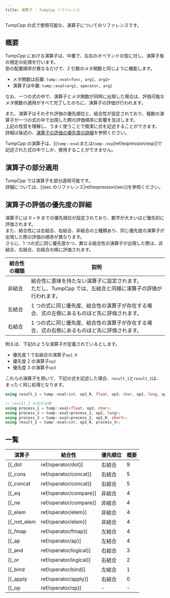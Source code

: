 ```yaml
---
title: 演算子 - TumpCpp リファレンス
---
```


TumpCpp の式で使用可能な、演算子についてのリファレンスです。

## 概要

TumpCpp における演算子は、中置で、左右のオペランドの型に対し、演算子毎の規定の処理を行います。  
型の配置順序が異なるだけで、2 引数のメタ関数と同じように機能します。

- メタ関数は前置: `tump::eval<func, arg1, arg2>`
- 演算子は中置: `tump::eval<arg1, operator, arg2`

なお、一つの式の中で、演算子とメタ関数が同時に出現した場合は、評価可能なメタ関数の適用がすべて完了したのちに、演算子の評価が行われます。  

また、演算子はそれぞれ評価の優先順位と、結合性が設定されており、複数の演算子が一つの式の中で出現した際の評価順序に影響を及ぼします。  
上記の性質を理解し、うまく使うことで簡潔に式を記述することができます。  
詳細は後述の、[演算子の評価の優先度の詳細](#演算子の評価の優先度の詳細)を参照ください。

TumpCpp の演算子は、[{`tump::eval`または`tump::exp`|ref/expression/exp}]で記述された式の中でしか、使用することができません。

## 演算子の部分適用

TumpCpp では演算子を部分適用可能です。  
詳細については、[{sec のリファレンス|ref/expression/sec}]を参照ください。

## 演算子の評価の優先度の詳細

演算子には 0 ~ 9 までの優先順位が設定されており、数字が大きいほど優先的に評価されます。  
また、結合性には左結合、右結合、非結合の三種類あり、同じ優先度の演算子が出現した際の評価の順序が異なります。  
さらに、1 つの式に同じ優先度かつ、異なる結合性の演算子が出現した際は、非結合、左結合、右結合の順に評価されます。

| 結合性の種類 | 説明 |
| --- | --- |
| 非結合 | 結合性に意味を持たない演算子に設定されます。<br>ただし、TumpCpp では、左結合と同様に演算子の評価が行われます。 |
| 左結合 | 1 つの式に同じ優先度、結合性の演算子が存在する場合、式の左側にあるものほど先に評価されます。 |
| 右結合 | 1 つの式に同じ優先度、結合性の演算子が存在する場合、式の右側にあるものほど先に評価されます。 |

例えば、下記のような演算子が定義されているとします。

- 優先度 1 で右結合の演算子`op1_R`
- 優先度 2 の演算子`op2`
- 優先度 3 の演算子`op3`

これらの演算子を用いて、下記の式を記述した場合、`result_1`と`result_2`は、まったく同じ処理となります。

```cpp
using result_1 = tump::eval<int, op1_R, float, op3, char, op2, long, op1_R, short>;

// result_1 の式を分解
using process_1 = tump::eval<float, op3, char>;
using process_2 = tump::eval<process_1, op2, long>;
using process_3 = tump::eval<process_2, op1_R, short>;
using result_2 = tump::eval<int, op1_R, process_3>;
```

## 一覧

| 演算子 | 結合性 | 優先順位 | 概要 |
| --- | --- | --- | --- |
| [{_dot|ref/operator/dot}] | 右結合 | 9 | 関数を合成 |
| [{_cons|ref/operator/concat}] | 右結合 | 5 | リストの先頭に要素を挿入 |
| [{_concat|ref/operator/concat}] | 右結合 | 5 | リストの結合 |
| [{_eq|ref/operator/compare}] | 非結合 | 4 | 比較演算子(等号) |
| [{_ne|ref/operator/compare}] | 非結合 | 4 | 比較演算子(不一致) |
| [{_elem|ref/operator/elem}] | 非結合 | 4 | リストに指定の要素が含まれているかの判定 |
| [{_not_elem|ref/operator/elem}] | 非結合 | 4 | リストに指定の要素が含まれていないかの判定 |
| [{_fmap|ref/operator/fmap}] | 左結合 | 4 | ファンクタに対するメタ関数持ち上げからの適用 |
| [{_ap|ref/operator/ap}] | 左結合 | 4 | アプリカティブファンクタに対するメタ関数適用 |
| [{_and|ref/operator/logical}] | 右結合 | 3 | 論理積 |
| [{_or|ref/operator/logical}] | 右結合 | 2 | 論理和 |
| [{_bind|ref/operator/bind}] | 左結合 | 1 | モナドのバインド演算子 |
| [{_apply|ref/operator/apply}] | 右結合 | 0 | メタ関数の適用 |
| [{_op|ref/operator/op}] | - | - | 演算子を定義する |
